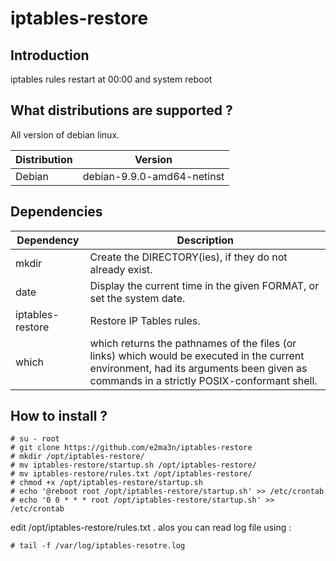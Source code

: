 # iptables-restore

## Introduction
iptables rules restart at 00:00 and system reboot

## What distributions are supported ?
All version of debian linux.

| Distribution | Version |
| ---------- | ----------- |
| Debian     | debian-9.9.0-amd64-netinst |


## Dependencies

| Dependency | Description |
| ---------- | ----------- |
| mkdir      | Create the DIRECTORY(ies), if they do not already exist. |
| date       | Display the current time in the given FORMAT, or set the system date. |
| iptables-restore       | Restore IP Tables rules. |
| which      | which  returns  the  pathnames of the files (or links) which would be executed in the current environment, had its arguments been given as commands in a strictly  POSIX-conformant  shell. |


## How to install ?
```
# su - root
# git clone https://github.com/e2ma3n/iptables-restore
# mkdir /opt/iptables-restore/
# mv iptables-restore/startup.sh /opt/iptables-restore/
# mv iptables-restore/rules.txt /opt/iptables-restore/
# chmod +x /opt/iptables-restore/startup.sh
# echo '@reboot root /opt/iptables-restore/startup.sh' >> /etc/crontab
# echo '0 0 * * * root /opt/iptables-restore/startup.sh' >> /etc/crontab
```
edit /opt/iptables-restore/rules.txt . alos you can read log file using :
```
# tail -f /var/log/iptables-resotre.log
```
